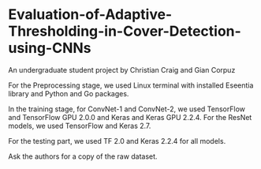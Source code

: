 # Evaluation-of-Adaptive-Thresholding-in-Cover-Detection-using-CNNs
An undergraduate student project by Christian Craig and Gian Corpuz

For the Preprocessing stage, we used Linux terminal with installed Eseentia library and Python and Go packages.

In the training stage, for ConvNet-1 and ConvNet-2, we used TensorFlow and TensorFlow GPU 2.0.0 and Keras and Keras GPU 2.2.4.
For the ResNet models, we used TensorFlow and Keras 2.7.

For the testing part, we used TF 2.0 and Keras 2.2.4 for all models. 

Ask the authors for a copy of the raw dataset.
